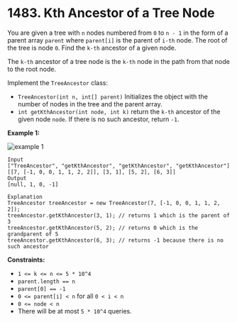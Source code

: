 # 1483. Kth Ancestor of a Tree Node

You are given a tree with `n` nodes numbered from `0` to `n - 1` in the form of a parent array `parent` where `parent[i]` is the parent of `i-th` node. The root of the tree is node `0`. Find the `k-th` ancestor of a given node.

The `k-th` ancestor of a tree node is the `k-th` node in the path from that node to the root node.

Implement the `TreeAncestor` class:

- `TreeAncestor(int n, int[] parent)` Initializes the object with the number of nodes in the tree and the parent array.
- `int getKthAncestor(int node, int k)` return the `k-th` ancestor of the given node `node`. If there is no such ancestor, return `-1`.

**Example 1:**

![example 1](https://assets.leetcode.com/uploads/2019/08/28/1528_ex1.png)

```()
Input
["TreeAncestor", "getKthAncestor", "getKthAncestor", "getKthAncestor"]
[[7, [-1, 0, 0, 1, 1, 2, 2]], [3, 1], [5, 2], [6, 3]]
Output
[null, 1, 0, -1]

Explanation
TreeAncestor treeAncestor = new TreeAncestor(7, [-1, 0, 0, 1, 1, 2, 2]);
treeAncestor.getKthAncestor(3, 1); // returns 1 which is the parent of 3
treeAncestor.getKthAncestor(5, 2); // returns 0 which is the grandparent of 5
treeAncestor.getKthAncestor(6, 3); // returns -1 because there is no such ancestor
```

**Constraints:**

- `1 <= k <= n <= 5 * 10^4`
- `parent.length == n`
- `parent[0] == -1`
- `0 <= parent[i] < n` for all `0 < i < n`
- `0 <= node < n`
- There will be at most `5 * 10^4` queries.
